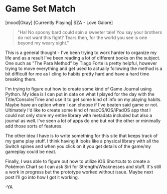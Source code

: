 # Game Set Match
[mood|Okay]
[Currently Playing| SZA - Love Galore]

> "Ha! No spoony bard could spin a sweeter tale! You say your brothers do not want this fight? Tears then, for the world you see is one beyond my weary sight."

This is a general thought - I've been trying to work harder to organize my life and as a result I've been reading a lot of different books on the subject. One such as "The Para Method" by Tiago Forte is pretty helpful, however trying to move everything and get used to actually following the method is a bit difficult for me as I cling to habits pretty hard and have a hard time breaking them.

I'm trying to figure out how to create some kind of Game Journal using Python. My idea is I can put in data on what I played for the day with the Title/Console/Time and use it to get some kind of info on my playing habits. Maybe have an option where I can choose if I've beaten said game or not. Ultimately I'd like to create some kind of macOS/iOS/iPadOS app that I could not only store my entire library with metadata included but also a journal as well. I've seen a lot of apps do one but not the other or minimally add those sorts of features. 

The other idea I have is to write something for this site that keeps track of my game play stuff. I think having it looks like a physical library with all the Switch spines and when you click on it you get details of the game/my gameplay could be neat. 

Finally, I was able to figure out how to utilize iOS Shortcuts to create a Pokémon Chart so I can ask Siri for Strength/Weaknesses and stuff. It's still a work in progress but the prototype worked without issue. Maybe next post I'll go into how I got it working.

-YA